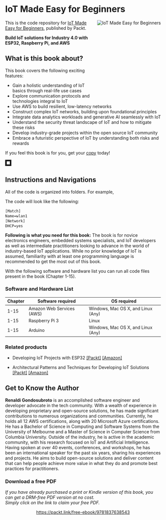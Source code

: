 # IoT Made Easy for Beginners

<a href="https://www.packtpub.com/product/iot-made-easy-for-beginners/9781837638543?utm_source=github&utm_medium=repository&utm_campaign=9781837638543"><img src="https://content.packt.com/B19765/cover_image_small.jpg" alt="IoT Made Easy for Beginners" height="256px" align="right"></a>

This is the code repository for [IoT Made Easy for Beginners](https://www.packtpub.com/product/iot-made-easy-for-beginners/9781837638543?utm_source=github&utm_medium=repository&utm_campaign=9781837638543), published by Packt.

**Build IoT solutions for Industry 4.0 with ESP32, Raspberry Pi, and AWS**

## What is this book about?

This book covers the following exciting features:
* Gain a holistic understanding of IoT basics through real-life use cases
* Explore communication protocols and technologies integral to IoT
* Use AWS to build resilient, low-latency networks
* Construct complex IoT networks, building upon foundational principles
* Integrate data analytics workloads and generative AI seamlessly with IoT
* Understand the security threat landscape of IoT and how to mitigate these risks
* Develop industry-grade projects within the open source IoT community
* Embrace a futuristic perspective of IoT by understanding both risks and rewards

If you feel this book is for you, get your [copy](https://www.amazon.com/dp/1837638543) today!

<a href="https://www.packtpub.com/?utm_source=github&utm_medium=banner&utm_campaign=GitHubBanner"><img src="https://raw.githubusercontent.com/PacktPublishing/GitHub/master/GitHub.png" 
alt="https://www.packtpub.com/" border="5" /></a>

## Instructions and Navigations
All of the code is organized into folders. For example,

The code will look like the following:
```
[Match]
Name=wlan1
[Network]
DHCP=yes
```

**Following is what you need for this book:**
The book is for novice electronics engineers, embedded systems specialists, and IoT developers as well as intermediate practitioners looking to advance in the world of industry-based IoT applications. While no prior knowledge of IoT is assumed, familiarity with at least one programming language is recommended to get the most out of this book.

With the following software and hardware list you can run all code files present in the book (Chapter 1-15).
### Software and Hardware List
| Chapter | Software required | OS required |
| -------- | ------------------------------------ | ----------------------------------- |
| 1-15 | Amazon Web Services (AWS) | Windows, Mac OS X, and Linux (Any) |
| 1-15 | Raspberry Pi 3 | Linux |
| 1-15 | Arduino | Windows, Mac OS X, and Linux (Any) |


### Related products
* Developing IoT Projects with ESP32 [[Packt]](https://www.packtpub.com/product/developing-iot-projects-with-esp32/9781838641160?utm_source=github&utm_medium=repository&utm_campaign=9781838641160) [[Amazon]](https://www.amazon.com/dp/1838641165)

* Architectural Patterns and Techniques for Developing IoT Solutions [[Packt]](https://www.packtpub.com/product/architectural-patterns-and-techniques-for-developing-iot-solutions/9781803245492?utm_source=github&utm_medium=repository&utm_campaign=9781803245492) [[Amazon]](https://www.amazon.com/dp/1803245492)

## Get to Know the Author
**Renaldi Gondosubroto**
 is an accomplished software engineer and developer advocate in the tech community. With a wealth of experience in developing proprietary and open-source solutions, he has made significant contributions to numerous organizations and communities. Currently, he holds all 12 AWS certifications, along with 20 Microsoft Azure certifications. He has a Bachelor of Science in Computing and Software Systems from the University of Melbourne and a Master of Science in Computer Science from Columbia University. Outside of the industry, he is active in the academic community, with his research focused on IoT and Artificial Intelligence. Having spoken at over 40 events, conferences, and workshops, he has been an international speaker for the past six years, sharing his experiences and projects. He aims to build open-source solutions and deliver content that can help people achieve more value in what they do and promote best practices for practitioners.

### Download a free PDF

 <i>If you have already purchased a print or Kindle version of this book, you can get a DRM-free PDF version at no cost.<br>Simply click on the link to claim your free PDF.</i>
<p align="center"> <a href="https://packt.link/free-ebook/9781837638543">https://packt.link/free-ebook/9781837638543 </a> </p>
